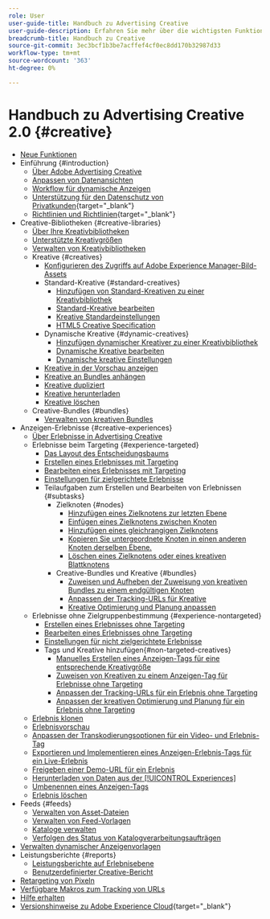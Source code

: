 ```yaml
---
role: User
user-guide-title: Handbuch zu Advertising Creative
user-guide-description: Erfahren Sie mehr über die wichtigsten Funktionen, Aufgaben, Einstellungen und anderen Ressourcen, die für die Verwendung von Advertising Creative erforderlich sind.
breadcrumb-title: Handbuch zu Creative
source-git-commit: 3ec3bcf1b3be7acffef4cf0ec8dd170b32987d33
workflow-type: tm+mt
source-wordcount: '363'
ht-degree: 0%

---
```



# Handbuch zu Advertising Creative 2.0 {#creative}

+ [Neue Funktionen](/help/creative/home.md)
+ Einführung {#introduction}
   + [Über Adobe Advertising Creative](/help/creative/introduction/creative-about.md)
   + [Anpassen von Datenansichten](/help/creative/introduction/customize-data-views.md)
   + [Workflow für dynamische Anzeigen](/help/creative/introduction/workflow-dynamic-ads.md)
   + [Unterstützung für den Datenschutz von Privatkunden](https://experienceleague.adobe.com/docs/advertising/privacy/home.html?lang=de){target="_blank"}<!-- This is a duplicate link to this file, so using an absolute link here instead of a relative link. Github doesn't allow duplicate links via relative links. -->
   + [Richtlinien und Richtlinien](https://experienceleague.adobe.com/docs/advertising/privacy/home.html?lang=de){target="_blank"}<!-- This is a duplicate link to this file, so using an absolute link here instead of a relative link. Github doesn't allow duplicate links via relative links. -->
+ Creative-Bibliotheken {#creative-libraries}
   + [Über Ihre Kreativbibliotheken](/help/creative/creative-libraries/creative-libraries-about.md)
   + [Unterstützte Kreativgrößen](/help/creative/creative-libraries/creative-sizes.md)
   + [Verwalten von Kreativbibliotheken](/help/creative/creative-libraries/creative-library-manage.md)
   + Kreative {#creatives}
      + [Konfigurieren des Zugriffs auf Adobe Experience Manager-Bild-Assets](/help/creative/creative-libraries/aem-assets-configure.md)
      + Standard-Kreative {#standard-creatives}
         + [Hinzufügen von Standard-Kreativen zu einer Kreativbibliothek](/help/creative/creative-libraries/creative-add-standard.md)
         + [Standard-Kreative bearbeiten](/help/creative/creative-libraries/creative-edit-standard.md)
         + [Kreative Standardeinstellungen](/help/creative/creative-libraries/creative-settings-standard.md)
         + [HTML5 Creative Specification](/help/creative/creative-libraries/html5-creative-specification.md)
      + Dynamische Kreative {#dynamic-creatives}
         + [Hinzufügen dynamischer Kreativer zu einer Kreativbibliothek](/help/creative/creative-libraries/creative-add-dynamic.md)
         + [Dynamische Kreative bearbeiten](/help/creative/creative-libraries/creative-edit-dynamic.md)
         + [Dynamische kreative Einstellungen](/help/creative/creative-libraries/creative-settings-dynamic.md)
      + [Kreative in der Vorschau anzeigen](/help/creative/creative-libraries/creative-preview.md)
      + [Kreative an Bundles anhängen](/help/creative/creative-libraries/creative-attach-detach-bundles.md)
      + [Kreative dupliziert](/help/creative/creative-libraries/creative-duplicate.md)
      + [Kreative herunterladen](/help/creative/creative-libraries/creative-download.md)
      + [Kreative löschen](/help/creative/creative-libraries/creative-delete.md)
   + Creative-Bundles {#bundles}
      + [Verwalten von kreativen Bundles](/help/creative/creative-libraries/bundle-manage.md)
+ Anzeigen-Erlebnisse {#creative-experiences}
   + [Über Erlebnisse in Advertising Creative](/help/creative/experiences/experience-about.md)
   + Erlebnisse beim Targeting {#experience-targeted}
      + [Das Layout des Entscheidungsbaums](/help/creative/experiences/experience-decision-tree.md)
      + [Erstellen eines Erlebnisses mit Targeting](/help/creative/experiences/experience-create-targeting.md)
      + [Bearbeiten eines Erlebnisses mit Targeting](/help/creative/experiences/experience-edit-targeting.md)
      + [Einstellungen für zielgerichtete Erlebnisse](/help/creative/experiences/experience-settings-targeting.md)
      + Teilaufgaben zum Erstellen und Bearbeiten von Erlebnissen {#subtasks}
         + Zielknoten {#nodes}
            + [Hinzufügen eines Zielknotens zur letzten Ebene](/help/creative/experiences/experience-target-node-add-final.md)
            + [Einfügen eines Zielknotens zwischen Knoten](/help/creative/experiences/experience-target-node-add-inner.md)
            + [Hinzufügen eines gleichrangigen Zielknotens](/help/creative/experiences/experience-target-node-add-sibling.md)
            + [Kopieren Sie untergeordnete Knoten in einen anderen Knoten derselben Ebene.](/help/creative/experiences/experience-target-node-copy.md)
            + [Löschen eines Zielknotens oder eines kreativen Blattknotens](/help/creative/experiences/experience-target-node-delete.md)
         + Creative-Bundles und Kreative {#bundles}
            + [Zuweisen und Aufheben der Zuweisung von kreativen Bundles zu einem endgültigen Knoten](/help/creative/experiences/experience-assign-creative-bundles.md)
            + [Anpassen der Tracking-URLs für Kreative](/help/creative/experiences/experience-tracking-urls-targeting.md)
            + [Kreative Optimierung und Planung anpassen](/help/creative/experiences/experience-optimization-scheduling-targeting.md)
   + Erlebnisse ohne Zielgruppenbestimmung {#experience-nontargeted}
      + [Erstellen eines Erlebnisses ohne Targeting](/help/creative/experiences/experience-create-no-targeting.md)
      + [Bearbeiten eines Erlebnisses ohne Targeting](/help/creative/experiences/experience-edit-no-targeting.md)
      + [Einstellungen für nicht zielgerichtete Erlebnisse](/help/creative/experiences/experience-settings-no-targeting.md)
      + Tags und Kreative hinzufügen{#non-targeted-creatives}
         + [Manuelles Erstellen eines Anzeigen-Tags für eine entsprechende Kreativgröße](/help/creative/experiences/experience-tag-create-manually.md)
         + [Zuweisen von Kreativen zu einem Anzeigen-Tag für Erlebnisse ohne Targeting](/help/creative/experiences/experience-tag-assign-creatives.md)
         + [Anpassen der Tracking-URLs für ein Erlebnis ohne Targeting](/help/creative/experiences/experience-tracking-urls-no-targeting.md)
         + [Anpassen der kreativen Optimierung und Planung für ein Erlebnis ohne Targeting](/help/creative/experiences/experience-optimization-scheduling-no-targeting.md)
   + [Erlebnis klonen](/help/creative/experiences/experience-clone.md)
   + [Erlebnisvorschau](/help/creative/experiences/experience-preview.md)
   + [Anpassen der Transkodierungsoptionen für ein Video- und Erlebnis-Tag](/help/creative/experiences/experience-tag-video-transcoding.md)
   + [Exportieren und Implementieren eines Anzeigen-Erlebnis-Tags für ein Live-Erlebnis](/help/creative/experiences/experience-tag-export.md)
   + [Freigeben einer Demo-URL für ein Erlebnis](/help/creative/experiences/experience-share-demo-url.md)
   + [Herunterladen von Daten aus der [!UICONTROL Experiences]](/help/creative/experiences/experience-download-view.md)
   + [Umbenennen eines Anzeigen-Tags](/help/creative/experiences/experience-tag-rename.md)
   + [Erlebnis löschen](/help/creative/experiences/experience-delete.md)
+ Feeds {#feeds}
   + [Verwalten von Asset-Dateien](/help/creative/feeds/asset-manage.md)
   + [Verwalten von Feed-Vorlagen](/help/creative/feeds/feed-template-manage.md)
   + [Kataloge verwalten](/help/creative/feeds/catalog-manage.md)
   + [Verfolgen des Status von Katalogverarbeitungsaufträgen](/help/creative/feeds/job-status-track.md)
+ [Verwalten dynamischer Anzeigenvorlagen](/help/creative/ad-templates/ad-template-manage.md)
+ Leistungsberichte {#reports}
   + [Leistungsberichte auf Erlebnisebene](/help/creative/experiences/experience-performance-details.md)
   + [Benutzerdefinierter Creative-Bericht](/help/creative/report-custom-creative.md)
+ [Retargeting von Pixeln](/help/creative/pixels/retargeting-pixel-manage.md)
+ [Verfügbare Makros zum Tracking von URLs](/help/creative/creative-macros.md)
+ [Hilfe erhalten](/help/creative/get-help.md)
+ [Versionshinweise zu Adobe Experience Cloud](https://experienceleague.adobe.com/docs/release-notes/experience-cloud/current.html?lang=de){target="_blank"}
